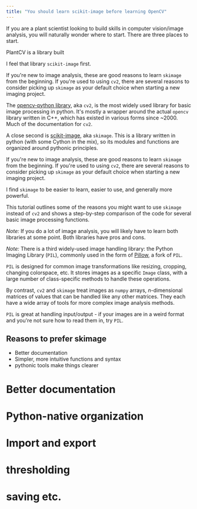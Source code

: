 ```yaml
---
title: "You should learn scikit-image before learning OpenCV"
---
```


If you are a plant scientist looking to build skills in computer vision/image analysis, you will naturally wonder where to start. There are three places to start.

PlantCV is a library built 

I feel that  library `scikit-image` first.

If you're new to image analysis, these are  good reasons to learn `skimage` from the beginning. If you're used to using `cv2`, there are several reasons to consider picking up `skimage` as your default choice when starting a new imaging project.

The [opencv-python library](https://pypi.org/project/opencv-python/), aka `cv2`, is the most widely used library for basic image processing in python. It's mostly a wrapper around the actual `opencv` library written in C++, which has existed in various forms since ~2000. Much of the documentation for `cv2`.

A close second is [scikit-image](https://scikit-image.org/), aka `skimage`. This is a library written in python (with some Cython in the mix), so its modules and functions are organized around pythonic principles.

If you're new to image analysis, these are  good reasons to learn `skimage` from the beginning. If you're used to using `cv2`, there are several reasons to consider picking up `skimage` as your default choice when starting a new imaging project.

I find `skimage` to be easier to learn, easier to use, and generally more powerful.

This tutorial outlines some of the reasons you might want to use `skimage` instead of `cv2` and shows a step-by-step comparison of the code for several basic image processing functions.


*Note:* If you do a lot of image analysis, you will likely have to learn both libraries at some point. Both libraries have pros and cons.

*Note:* There is a third widely-used image handling library: the Python Imaging Library (`PIL`), commonly used in the form of [Pillow](https://pypi.org/project/pillow/), a fork of `PIL`.

`PIL` is designed for common image transformations like resizing, cropping, changing colorspace, etc. It stores images as a specific `Image` class, with a large number of class-specific methods to handle these operations.

By contrast, `cv2` and `skimage` treat images as `numpy` arrays, *n*-dimensional matrices of values that can be handled like any other matrices. They each have a wide array of tools for more complex image analysis methods.

`PIL` is great at handling input/output - if your images are in a weird format and you're not sure how to read them in, try `PIL`.

## Reasons to prefer skimage

* Better documentation
* Simpler, more intuitive functions and syntax
* pythonic tools make things clearer

# Better documentation

# Python-native organization

# Import and export

# thresholding

# saving etc.